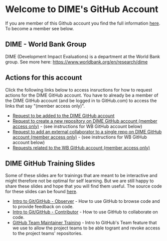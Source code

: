 # Welcome to DIME's GitHub Account

If you are member of this Github account you find the full information [here](https://github.com/dime-worldbank/dime-account-admin-private). To become a member see below.

## DIME - World Bank Group

DIME (Development Impact Evaluations) is a department at the World Bank group. See more here: https://www.worldbank.org/en/research/dime

## Actions for this account 

Click the following links below to access insructions for how to request actions for the DIME GitHub account. You have to already be a member of the DIME GitHub account (and be logged in to GitHub.com) to access the links that say "(member access only)".

* [Request to be added to the DIME GitHub account](https://github.com/dime-worldbank/dime-account-admin/blob/master/instructions/request-access-dime-org.md)
* [Request to create a new repository on DIME GitHub account (member access only)](https://github.com/dime-worldbank/dime-account-admin-private/blob/master/instructions/request-new-repo-dime-org.md) - (see instructions for WB GitHub account below)
* [Request to add an external collaborator to a single repo on DIME GitHub account (member access only)](https://github.com/dime-worldbank/dime-account-admin-private/blob/master/instructions/add-external-collaborator-dime-org.md) - (see instructions for WB GitHub account below)
* [Requests related to the WB GitHub account (member access only)](https://github.com/dime-worldbank/dime-account-admin-private/blob/master/instructions/wb-github-account.md)

## DIME GitHub Training Slides

Some of these slides are for trainings that are meant to be interactive and might therefore not be optimal for self learning. But we are still happy to share these slides and hope that you will find them useful. The source code for these slides can be found [here](https://github.com/worldbank/dime-github-trainings/tree/master/GitHub-trainings). 

* [Intro to Git/GitHub - Observer](https://osf.io/a2htb/) - How to use GitHub to browse code and to provide feedback on code.
* [Intro to Git/GitHub - Contributor](https://osf.io/2mz4j/) - How to use GitHub to collaborate on code.
* [GitHub Team Maintainer Training](https://osf.io/arpyc/) - Intro to GitHub's Team feature that we use to allow the project teams to be able togrant and revoke access to the project teams' repositories.
